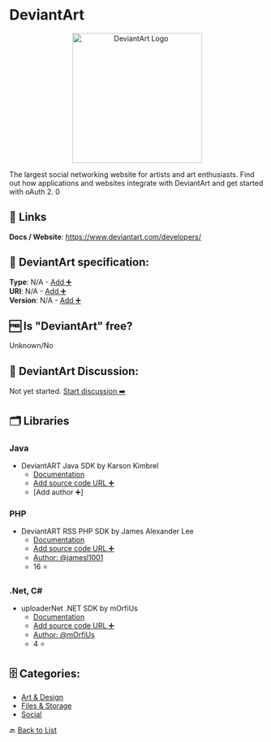 # DeviantArt
<p align="center">
    <img width="256" src="https://raw.githubusercontent.com/apis-list/apis-list/main/apis/deviantart/logo_256x256.png" alt="DeviantArt Logo"/>
</p>
The largest social networking website for artists and art enthusiasts. Find out how applications and websites integrate with DeviantArt and get started with oAuth 2. 0

##  🔗 Links
**Docs / Website**: https://www.deviantart.com/developers/

## 🧬 DeviantArt specification:
**Type**: N/A - [Add ➕](https://github.com/apis-list/apis-list/edit/main/apis-list.yaml)  
**URI**: N/A - [Add ➕](https://github.com/apis-list/apis-list/edit/main/apis-list.yaml)  
**Version**: N/A - [Add ➕](https://github.com/apis-list/apis-list/edit/main/apis-list.yaml)

## 🆓 Is "DeviantArt" free?
Unknown/No  

## 💬 DeviantArt Discussion:
Not yet started. [Start discussion ➡️](https://github.com/apis-list/apis-list/discussions/new)

## 🗂️ Libraries
### Java
- DeviantART Java SDK by Karson Kimbrel
    - [Documentation](https://github.com/KarsonKimbrel/DeviantArt-OAuth2-Java)
    - [Add source code URL ➕]()
    - [Add author ➕]

### PHP
- DeviantART RSS PHP SDK by James Alexander Lee
    - [Documentation](https://github.com/jamesl1001/deviantART-API)
    - [Add source code URL ➕]()
    - [Author: @jamesl1001](https://github.com/jamesl1001)
    - 16 ⭐

### .Net, C#
- uploaderNet .NET SDK by mOrfiUs
    - [Documentation](https://github.com/mOrfiUs/uploaderNet)
    - [Add source code URL ➕]()
    - [Author: @mOrfiUs](https://github.com/mOrfiUs)
    - 4 ⭐


## 🗄️ Categories:
- [Art & Design](https://github.com/apis-list/apis-list#art--design-)
- [Files & Storage](https://github.com/apis-list/apis-list#files--storage-)
- [Social](https://github.com/apis-list/apis-list#social-)

🔙  [Back to List](https://github.com/apis-list/apis-list)
